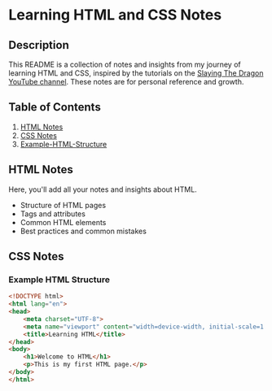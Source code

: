 # Learning HTML and CSS Notes

## Description
This README is a collection of notes and insights from my journey of learning HTML and CSS, inspired by the tutorials on the [Slaying The Dragon YouTube channel](https://www.youtube.com/@slayingthedragon). These notes are for personal reference and growth.


## Table of Contents
1. [HTML Notes](#html-notes)
2. [CSS Notes](#css-notes)
3. [Example-HTML-Structure](#example-html-structure)

## HTML Notes
Here, you'll add all your notes and insights about HTML.
- Structure of HTML pages
- Tags and attributes
- Common HTML elements
- Best practices and common mistakes

## CSS Notes

### Example HTML Structure
```html
<!DOCTYPE html>
<html lang="en">
<head>
    <meta charset="UTF-8">
    <meta name="viewport" content="width=device-width, initial-scale=1.0">
    <title>Learning HTML</title>
</head>
<body>
    <h1>Welcome to HTML</h1>
    <p>This is my first HTML page.</p>
</body>
</html>
